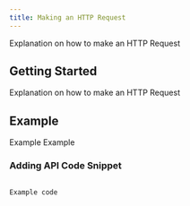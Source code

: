 ```yaml
---
title: Making an HTTP Request
---
```


Explanation on how to make an HTTP Request

## Getting Started

Explanation on how to make an HTTP Request


## Example

Example Example 

### Adding API Code Snippet

```jsx 

Example code 


```